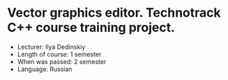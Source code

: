 # Vector graphics editor. Technotrack C++ course training project.

* Lecturer: Ilya Dedinskiy
* Length of course: 1 semester
* When was passed: 2 semester
* Language: Russian
